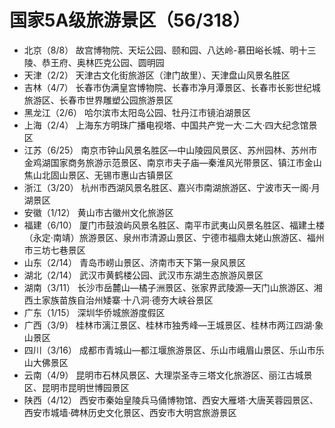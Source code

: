 # 国家5A级旅游景区（56/318）
<!--8+2+4+2+2+6+3+1+6+2+2+3+1+3+4+4-->
- 北京（8/8）
  故宫博物院、天坛公园、颐和园、八达岭-慕田峪长城、明十三陵、恭王府、奥林匹克公园、圆明园
- 天津（2/2）
  天津古文化街旅游区（津门故里）、天津盘山风景名胜区
- 吉林（4/7）
  长春市伪满皇宫博物院、长春市净月潭景区、长春市长影世纪城旅游区、长春市世界雕塑公园旅游景区
- 黑龙江（2/6）
  哈尔滨市太阳岛公园、牡丹江市镜泊湖景区
- 上海（2/4）
  上海东方明珠广播电视塔、中国共产党一大·二大·四大纪念馆景区
- 江苏（6/25）
  南京市钟山风景名胜区—中山陵园风景区、苏州园林、苏州市金鸡湖国家商务旅游示范景区、南京市夫子庙—秦淮风光带景区、镇江市金山焦山北固山景区、无锡市惠山古镇景区
- 浙江（3/20）
  杭州市西湖风景名胜区、嘉兴市南湖旅游区、宁波市天一阁·月湖景区
- 安徽（1/12）
  黄山市古徽州文化旅游区
- 福建（6/10）
  厦门市鼓浪屿风景名胜区、南平市武夷山风景名胜区、福建土楼（永定·南靖）旅游景区、泉州市清源山景区、宁德市福鼎太姥山旅游区、福州市三坊七巷景区
- 山东（2/14）
  青岛市崂山景区、济南市天下第一泉风景区
- 湖北（2/14）
  武汉市黄鹤楼公园、武汉市东湖生态旅游风景区
- 湖南（3/11）
  长沙市岳麓山—橘子洲景区、张家界武陵源—天门山旅游区、湘西土家族苗族自治州矮寨·十八洞·德夯大峡谷景区
- 广东（1/15）
  深圳华侨城旅游度假区
- 广西（3/9）
  桂林市漓江景区、桂林市独秀峰—王城景区、桂林市两江四湖·象山景区
- 四川（3/16）
  成都市青城山—都江堰旅游景区、乐山市峨眉山景区、乐山市乐山大佛景区
- 云南（4/9）
  昆明市石林风景区、大理崇圣寺三塔文化旅游区、丽江古城景区、昆明市昆明世博园景区
- 陕西（4/12）
  西安市秦始皇陵兵马俑博物馆、西安大雁塔·大唐芙蓉园景区、西安市城墙·碑林历史文化景区、西安市大明宫旅游景区
